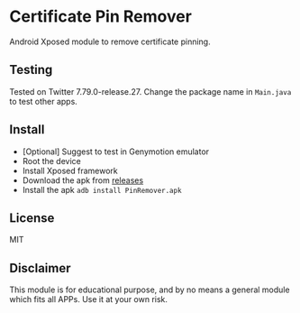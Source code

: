# Certificate Pin Remover

Android Xposed module to remove certificate pinning.

## Testing

Tested on Twitter 7.79.0-release.27. Change the package name in `Main.java` to test other apps.

## Install

* [Optional] Suggest to test in Genymotion emulator
* Root the device
* Install Xposed framework
* Download the apk from [releases](https://github.com/wdwind/PinRemover/releases)
* Install the apk `adb install PinRemover.apk`

## License

MIT

## Disclaimer

This module is for educational purpose, and by no means a general module which fits all APPs. Use it at your own risk.
